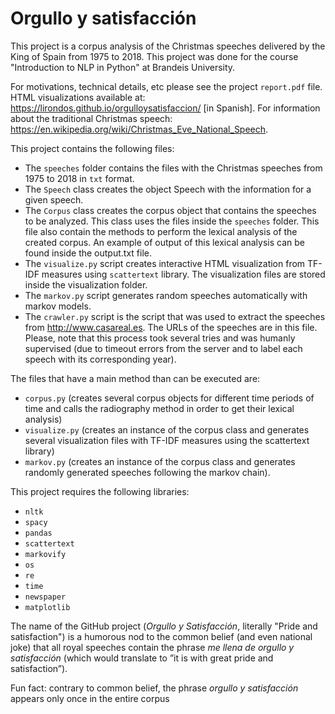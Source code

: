 # Orgullo y satisfacción
This project is a corpus analysis of the Christmas speeches delivered by the King of Spain from 1975 to 2018. This project was done for the course "Introduction to NLP in Python" at Brandeis University. 
 
For motivations, technical details, etc please see the project `report.pdf` file. 
HTML visualizations available at: https://lirondos.github.io/orgulloysatisfaccion/ [in Spanish].
For information about the traditional Christmas speech: https://en.wikipedia.org/wiki/Christmas_Eve_National_Speech.

This project contains the following files: 
* The `speeches` folder contains the files with the Christmas speeches from 1975 to 2018 in `txt` format.
* The `Speech` class creates the object Speech with the information for a given speech.
* The `Corpus` class creates the corpus object that contains the speeches to be analyzed. This class uses the files inside the `speeches` folder. This file also contain the methods to perform the lexical analysis of the created corpus. An example of output of this lexical analysis can be found inside the output.txt file.
* The `visualize.py` script creates interactive HTML visualization from TF-IDF measures using `scattertext` library. The visualization files are stored inside the visualization folder.
* The `markov.py` script generates random speeches automatically with markov models.
* The `crawler.py` script is the script that was used to extract the speeches from http://www.casareal.es. The URLs of the speeches are in this file. Please, note that this process took several tries and was humanly supervised (due to timeout errors from the server and to label each speech with its corresponding year).

The files that have a main method than can be executed are: 
* `corpus.py` (creates several corpus objects for different time periods of time and calls the radiography method in order to get their lexical analysis)
* `visualize.py` (creates an instance of the corpus class and generates several visualization files with TF-IDF measures using the scattertext library)
* `markov.py` (creates an instance of the corpus class and generates randomly generated speeches following the markov chain).

This project requires the following libraries: 
* `nltk`
* `spacy`
* `pandas`
* `scattertext`
* `markovify`
* `os`
* `re`
* `time`
* `newspaper`
* `matplotlib`

The name of the GitHub project (_Orgullo y Satisfacción_, literally "Pride and satisfaction") is a humorous nod to the common belief (and even national joke) that all royal speeches contain the phrase _me llena de orgullo y satisfacción_ (which would translate to ”it is with great pride and satisfaction”). 

Fun fact: contrary to common belief, the phrase _orgullo y satisfacción_ appears only once in the entire corpus
